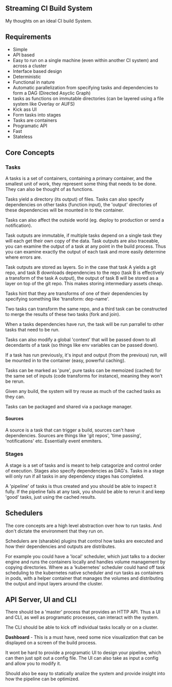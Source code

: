 ## Streaming CI Build System
My thoughts on an ideal CI build System.

## Requirements
- Simple
- API based
- Easy to run on a single machine (even within another CI system) and across a cluster
- Interface based design
- Deterministic
- Functional in nature
- Automatic parallelization from specifying tasks and dependencies to form a DAG (Directed Asyclic Graph)
- tasks as functions on immutable directories (can be layered using a file system like Overlay or AUFS)
- Kick ass UI
- Form tasks into stages
- Tasks are containers
- Programatic API
- Fast
- Stateless

## Core Concepts

### Tasks
A tasks is a set of containers, containing a primary container, and the smallest unit of work, they represent some thing that needs to be done. They can also be thought of as functions.

Tasks yield a directory (its output) of files. Tasks can also specify dependencies on other tasks (function input), the 'output' directories of these dependencies will be mounted in to the container.

Tasks can also affect the outside world (eg. deploy to production or send a notification).

Task outputs are immutable, if multiple tasks depend on a single task they will each get their own copy of the data. Task outputs are also traceable, you can examine the output of a task at any point in the build process. Thus you can examine exactly the output of each task and more easily determine where errors are.

Task outputs are stored as layers. So in the case that task A yields a git repo, and task B downloads dependencies to the repo (task B is effectively a transform of the task A output), the output of task B will be stored as a layer on top of the git repo. This makes storing intermediary assets cheap.

Tasks hint that they are transforms of one of their dependencies by specifying something like 'transform: dep-name'.

Two tasks can transform the same repo, and a third task can be constructed to merge the results of these two tasks (fork and join).

When a tasks dependencies have run, the task will be run parrallel to other tasks that need to be run.

Tasks can also modify a global 'context' that will be passed down to all decendants of a task (so things like env variables can be passed down).

If a task has run previously, it's input and output (from the previous) run, will be mounted in to the container (easy, powerful caching).

Tasks can be marked as 'pure', pure tasks can be memoized (cached) for the same set of inputs (code transforms for instance), meaning they won't be rerun.

Given any build, the system will try reuse as much of the cached tasks as they can.

Tasks can be packaged and shared via a package manager.


#### Sources
A source is a task that can trigger a build, sources can't have dependencies. Sources are things like 'git repos', 'time passing', 'notifications' etc. Essentially event emmiters.

### Stages
A stage is a set of tasks and is meant to help catagorize and control order of execution. Stages also specify dependencies as DAG's. Tasks in a stage will only run if all tasks in any dependency stages has completed.

A 'pipeline' of tasks is thus created and you should be able to inspect it fully. If the pipeline fails at any task, you should be able to rerun it and keep 'good' tasks, just using the cached results.

## Schedulers
The core concepts are a high level abstraction over how to run tasks. And don't dictate the environment that they run on. 

Schedulers are (sharable) plugins that control how tasks are executed and how their dependencies and outputs are distributes. 

For example you could have a 'local' scheduler, which just talks to a docker engine and runs the containers locally and handles volume management by copying directories.
Where as a 'kubernetes' scheduler could hand off task scheduling to the kubernetes native scheduler and run tasks as containers in pods, with a helper container that manages the volumes and distributing the output and input layers around the cluster.

## API Server, UI and CLI
There should be a 'master' process that provides an HTTP API. Thus a UI and CLI, as well as programatic processes, can interact with the system. 

The CLI should be able to kick off individual tasks locally or on a cluster.

**Dashboard** - This is a must have, need some nice visualization that can be displayed on a screen of the build process.

It wont be hard to provide a programatic UI to design your pipeline, which can then just spit out a config file. The UI can also take as input a config and allow you to modify it.

Should also be easy to statically analize the system and provide insight into how the pipeline can be optimized.
